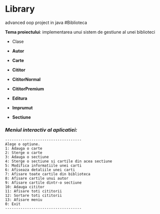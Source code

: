 # Library
advanced oop project in java
#Biblioteca


**Tema proiectului**: implementarea unui sistem de gestiune al unei biblioteci

- Clase

- **Autor**
- **Carte**
- **Cititor**
- **CititorNormal**
- **CititorPremium**
- **Editura**
- **Imprumut**
- **Sectiune**


### *Meniul interactiv al aplicatiei:*
```[python]
-----------------------------------
Alege o optiune.
1: Adauga o carte
2: Sterge o carte
3: Adauga o sectiune
4: Sterge o sectiune si cartile din acea sectiune
5: Modifica informatiile unei carti
6: Afiseaza detaliile unei carti
7: Afisare toate cartile din biblioteca
8: Afisare cartile unui autor
9: Afisare cartile dintr-o sectiune
10: Adauga cititor
11: Afisare toti cititorii
12: Sortare toti cititorii
13: Afisare meniu
0: Exit
-----------------------------------
```
